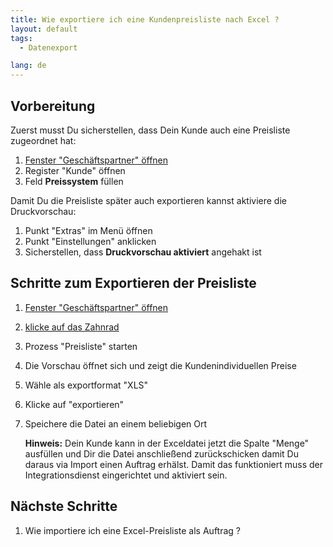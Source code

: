 ```yaml
---
title: Wie exportiere ich eine Kundenpreisliste nach Excel ?
layout: default
tags:
  - Datenexport

lang: de
---
```


## Vorbereitung

Zuerst musst Du sicherstellen, dass Dein Kunde auch eine Preisliste zugeordnet hat:

1. [Fenster "Geschäftspartner" öffnen](Wie_finde_und_öffne_ich_ein_Fenster) 
1. Register "Kunde" öffnen
1. Feld **Preissystem** füllen

Damit Du die Preisliste später auch exportieren kannst aktiviere die Druckvorschau:

1. Punkt "Extras" im Menü öffnen
1. Punkt "Einstellungen" anklicken
1. Sicherstellen, dass **Druckvorschau aktiviert** angehakt ist

## Schritte zum Exportieren der Preisliste 

1. [Fenster "Geschäftspartner" öffnen](Wie_finde_und_öffne_ich_ein_Fenster) 
1. [klicke auf das Zahnrad](Wie_starte_ich_Zahnrad_Prozesse)
1. Prozess "Preisliste" starten
1. Die Vorschau öffnet sich und zeigt die Kundenindividuellen Preise
1. Wähle als exportformat "XLS"
1. Klicke auf "exportieren"
1. Speichere die Datei an einem beliebigen Ort

   **Hinweis:** Dein Kunde kann in der Exceldatei jetzt die Spalte "Menge" ausfüllen und Dir die Datei anschließend zurückschicken damit Du daraus via Import einen Auftrag erhälst. Damit das funktioniert muss der Integrationsdienst eingerichtet und aktiviert sein.

## Nächste Schritte
1. Wie importiere ich eine Excel-Preisliste als Auftrag ?
